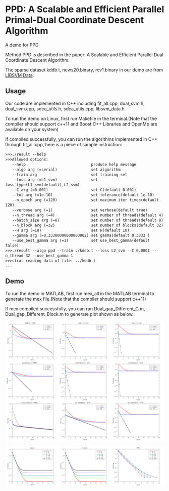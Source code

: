# PPD: A Scalable and Efficient Parallel Primal-Dual Coordinate Descent Algorithm
A demo for PPD 

Method PPD is described in the paper: A Scalable and Efficient Parallel Dual Coordinate Descent Algorithm.

The sparse dataset kddb.t, news20.binary, rcv1.binary in our demo are from [LIBSVM Data](https://www.csie.ntu.edu.tw/~cjlin/libsvmtools/datasets/).

## Usage

Our code are implemented in C++ including fit_all.cpp, dual_svm.h, dual_svm.cpp, sdca_utils.h, sdca_utils.cpp, libsvm_data.h.

To run the demo on Linux, first run Makefile in the terminal.(Note that the compiler should support c++11 and Boost C++ Libraries and OpenMp are available on your system)

If compiled successfully, you can run the algorithms implemented in C++ through fit_all.cpp, here is a piece of sample instruction:

```
>>>./result --help
>>>Allowed options:
   --help                             produce help message
   --algo arg (=serial)               set algorithm
   --train arg                        set training set
   --loss arg (=L1_svm)               set loss_type(L1_svm(default),L2_svm)
   --C arg (=0.001)                   set C(default 0.001)
   --tol arg (=1e-10)                 set tolerance(default 1e-10)
   --n_epoch arg (=120)               set maximum iter times(default 120)
   --verbose arg (=1)                 set verbose(default true)
   --n_thread arg (=4)                set number of threads(default 4)
   --batch_size arg (=8)              set number of threads(default 8)
   --n_block arg (=32)                set number of blocks(default 32)
   --H arg (=10)                      set H(default 10)
   --gamma arg (=0.33300000000000002) set gamma(default 0.3333 )
   --use_best_gamma arg (=1)          set use_best_gamma(default false)
>>>./result --algo ppd --train ./kddb.t --loss L2_svm --C 0.0001 --n_thread 32 --use_best_gamma 1
>>>strat reading data of file: ../kddb.t
...
```
## Demo

To run the demo in MATLAB, first run mex_all in the MATLAB terminal to generate the mex file.(Note that the compiler should support c++11)

If mex compiled successfully, you can run Dual_gap_Different_C.m, Dual_gap_Different_Block.m to generate plot shown as below..

![Different_C](https://github.com/IMSEMZPZ/PPD/blob/master/Different_C.jpg)

![Different_C](https://github.com/IMSEMZPZ/PPD/blob/master/Different_Block.jpg)
